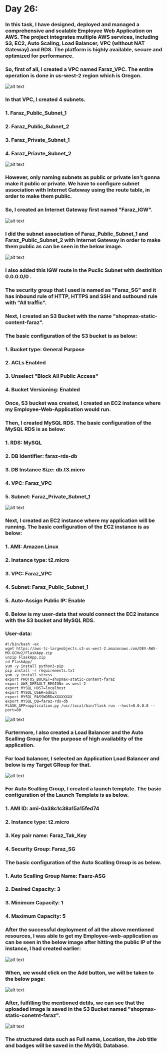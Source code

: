 # Day 26:

### In this task, I have designed, deployed and managed a comprehensive and scalable Employee Web Application on AWS. The project integrates multiple AWS services, including S3, EC2, Auto Scaling, Load Balancer, VPC (without NAT Gateway) and RDS. The platform is highly available, secure and optimized for performance.

### So, first of all, I created a VPC named Faraz_VPC. The entire operation is done in us-west-2 region which is Oregon.

![alt text](images/Day_26_Images/Image_8)

### In that VPC, I created 4 subnets.
### 1. Faraz_Public_Subnet_1
### 2. Faraz_Public_Subnet_2
### 3. Faraz_Private_Subnet_1
### 4. Faraz_Priavte_Subnet_2

![alt text](images/Day_26_Images/Image_9)

### However, only naming subnets as public or private isn't gonna make it public or private. We have to configure subnet association with Internet Gateway using the route table, in order to make them public.

### So, I created an Internet Gateway first named "Faraz_IGW".

![alt text](images/Day_26_Images/Image_15)

### I did the subnet association of Faraz_Public_Subnet_1 and Faraz_Public_Subnet_2 with Internet Gateway in order to make them public as can be seen in the below image.

![alt text](images/Day_26_Images/Image_12)

### I also added this IGW route in the Puclic Subnet with destinition 0.0.0.0/0 . 

### The security group that I used is named as "Faraz_SG" and it has inbound rule of HTTP, HTTPS and SSH and outbound rule with "All traffic".

### Next, I created an S3 Bucket with the name "shopmax-static-content-faraz".

### The basic configuration of the S3 bucket is as below:

### 1. Bucket type: General Purpose
### 2. ACLs Enabled
### 3. Unselect "Block All Public Access"
### 4. Bucket Versioning: Enabled

### Once, S3 bucket was created, I created an EC2 instance where my Employee-Web-Application would run.

### Then, I created MySQL RDS. The basic configuration of the MySQL RDS is as below:
### 1. RDS: MySQL
### 2. DB Identifier: faraz-rds-db
### 3. DB Instance Size: db.t3.micro
### 4. VPC: Faraz_VPC
### 5. Subnet: Faraz_Private_Subnet_1

![alt text](images/Day_26_Images/Image_30)

### Next, I created an EC2 instance where my application will be running. The basic configuration of the EC2 instance is as below:

### 1. AMI: Amazon Linux
### 2. Instance type: t2.micro
### 3. VPC: Faraz_VPC
### 4. Subnet: Faraz_Public_Subnet_1
### 5. Auto-Assign Public IP: Enable
### 6. Below is my user-data that would connect the EC2 instance with the S3 bucket and MySQL RDS.
### User-data:

```
#!/bin/bash -ex
wget https://aws-tc-largeobjects.s3-us-west-2.amazonaws.com/DEV-AWS-MO-GCNv2/FlaskApp.zip
unzip FlaskApp.zip
cd FlaskApp/
yum -y install python3-pip
pip install -r requirements.txt
yum -y install stress
export PHOTOS_BUCKET=shopmax-static-content-faraz
export AWS_DEFAULT_REGION= us-west-2
export MYSQL_HOST=localhost
export MYSQL_USER=admin
export MYSQL_PASSWORD=XXXXXXXX
export MYSQL_DB=faraz-rds-db
FLASK_APP=application.py /usr/local/bin/flask run --host=0.0.0.0 --port=80
```

![alt text](images/Day_26_Images/Image_27)

### Furtermore, I also created a Load Balancer and the Auto Scalling Group for the purpose of high availablity of the application.

### For load balancer, I selected an Application Load Balancer and below is my Target GRoup for that.

![alt text](images/Day_26_Images/Image_31)

### For Auto Scalling Group, I created a launch template. The basic configuration of the Launch Template is as below.

### 1. AMI ID: ami-0a38c1c38a15a15fed74
### 2. Instance type: t2.micro
### 3. Key pair name: Faraz_Tak_Key
### 4. Security Group: Faraz_SG


### The basic configuration of the Auto Scalling Group is as below.

### 1. Auto Scalling Group Name: Faarz-ASG
### 2. Desired Capacity: 3
### 3. Minimum Capacity: 1
### 4. Maximum Capacity: 5

### After the successful deployment of all the above mentioned resources, I was able to get my Employee-web-application as can be seen in the below image after hitting the public IP of the instance, I had created earlier:

![alt text](images/Day_26_Images/Image_35)

### When, we would click on the Add button, we will be taken to the below page:

![alt text](images/Day_26_Images/Image_34)

### After, fulfilling the mentioned detils, we can see that the uploaded image is saved in the S3 Bucket named "shopmax-static-conetnt-faraz".

![alt text](images/Day_26_Images/Image_36)

### The structured data such as Full name, Location, the Job title and badges will be saved in the MySQL Database. 









